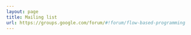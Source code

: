 ```yaml
---
layout: page
title: Mailing list
url: https://groups.google.com/forum/#!forum/flow-based-programming
---
```

